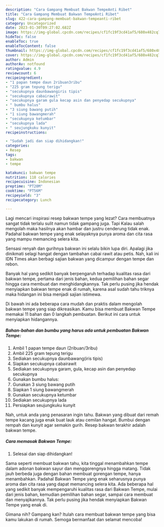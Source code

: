 ```yaml
---
description: "Cara Gampang Membuat Bakwan TempeAnti Ribet"
title: "Cara Gampang Membuat Bakwan TempeAnti Ribet"
slug: 422-cara-gampang-membuat-bakwan-tempeanti-ribet
category: Uncategorized
date: 2023-01-30T09:27:02.682Z
image: https://img-global.cpcdn.com/recipes/cf1fc19f3cd41af5/680x482cq70/bakwan-tempe-foto-resep-utama.jpg
hideToc: false
enableToc: true
enableTocContent: false
thumbnail: https://img-global.cpcdn.com/recipes/cf1fc19f3cd41af5/680x482cq70/bakwan-tempe-foto-resep-utama.jpg
cover: https://img-global.cpcdn.com/recipes/cf1fc19f3cd41af5/680x482cq70/bakwan-tempe-foto-resep-utama.jpg
author: Admin
authorAv: notfound
ratingvalue: 4.9
reviewcount: 6
recipeingredient:
- "1 papan tempe daun 2ribuan3ribu"
- "225 gram tepung terigu"
- "secukupnya daunbawangiris tipis"
- "secukupnya cabairawit"
- "secukupnya garam gula kecap asin dan penyedap secukupnya"
- " bumbu halus"
- "3 siung bawang putih"
- "1 siung bawangmerah"
- "secukupnya ketumbar"
- "secukupnya lada"
- " seujungkuku kunyit"
recipeinstructions:

- "Sudah jadi dan siap dihidangkan!"
categories:
- Resep
tags:
- bakwan
- tempe

katakunci: bakwan tempe 
nutrition: 118 calories
recipecuisine: Indonesian
preptime: "PT20M"
cooktime: "PT56M"
recipeyield: "3"
recipecategory: Lunch

---
```



Lagi mencari inspirasi resep bakwan tempe yang lezat? Cara membuatnya sangat tidak terlalu sulit namun tidak gampang juga. Tapi Kalau salah mengolah maka hasilnya akan hambar dan justru cenderung tidak enak. Padahal bakwan tempe yang enak selayaknya punya aroma dan cita rasa yang mampu memancing selera kita.


Sensasi renyah dan gurihnya bakwan ini selalu bikin lupa diri. Apalagi jika dinikmati selagi hangat dengan tambahan cabai rawit atau petis. Nah, kali ini IDN Times akan berbagi sajian bakwan yang dicampur dengan tempe dan rebon.

Banyak hal yang sedikit banyak berpengaruh terhadap kualitas rasa dari bakwan tempe, pertama dari jenis bahan, kedua pemilihan bahan segar hingga cara membuat dan menghidangkannya. Tak perlu pusing jika hendak menyiapkan bakwan tempe enak di rumah, karena asal sudah tahu triknya maka hidangan ini bisa menjadi sajian istimewa.


Di bawah ini ada beberapa cara mudah dan praktis dalam mengolah bakwan tempe yang siap dikreasikan. Kamu bisa membuat Bakwan Tempe memakai 11 bahan dan 0 langkah pembuatan. Berikut ini cara untuk menyiapkan hidangannya.

<!--inarticleads1-->

##### Bahan-bahan dan bumbu yang harus ada untuk pembuatan Bakwan Tempe:

1. Ambil 1 papan tempe daun (2ribuan/3ribu)
1. Ambil 225 gram tepung terigu
1. Sediakan secukupnya daunbawang(iris tipis)
1. Siapkan secukupnya cabairawit
1. Sediakan secukupnya garam, gula, kecap asin dan penyedap secukupnya
1. Gunakan  bumbu halus:
1. Gunakan 3 siung bawang putih
1. Siapkan 1 siung bawangmerah
1. Gunakan secukupnya ketumbar
1. Sediakan secukupnya lada
1. Persiapkan  seujungkuku kunyit


Nah, untuk anda yang penasaran ingin tahu. Bakwan yang dibuat dari remah tempe kacang juga enak buat lauk atau cemilan hangat. Bumbui dengan rempah dan kunyit agar semakin gurih. Resep bakwan terakhir adalah bakwan tempe. 

<!--inarticleads2-->

##### Cara memasak Bakwan Tempe:


1. Selesai dan siap dihidangkan!

Sama seperti membuat bakwan tahu, kita tinggal menambahkan tempe dalam adonan bakwan sayur dan menggorengnya hingga matang. Tidak jauh berbeda juga dengan bahan membuat gorengan tempe, hanya menambahkan. Padahal Bakwan Tempe yang enak seharusnya punya aroma dan cita rasa yang dapat memancing selera kita. Ada beberapa hal yang sedikit banyak mempengaruhi kualitas rasa dari Bakwan Tempe, mulai dari jenis bahan, kemudian pemilihan bahan segar, sampai cara membuat dan menyajikannya. Tak perlu pusing jika hendak menyiapkan Bakwan Tempe yang enak di. 

Gimana nih? Gampang kan? Itulah cara membuat bakwan tempe yang bisa kamu lakukan di rumah. Semoga bermanfaat dan selamat mencoba!
